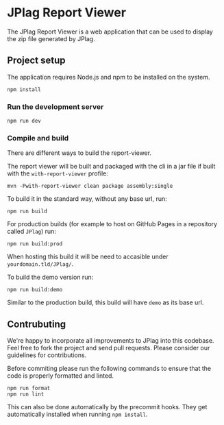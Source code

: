 # JPlag Report Viewer

The JPlag Report Viewer is a web application that can be used to display the zip file generated by JPlag. 


## Project setup
The application requires Node.js and npm to be installed on the system.
```
npm install
```

### Run the development server
```
npm run dev
```

### Compile and build
There are different ways to build the report-viewer.

The report viewer will be built and packaged with the cli in a jar file if built with the `with-report-viewer` profile:
```
mvn -Pwith-report-viewer clean package assembly:single
```

To build it in the standard way, without any base url, run:
```
npm run build
```

For production builds (for example to host on GitHub Pages in a repository called `JPlag`) run:
```
npm run build:prod
```
When hosting this build it will be need to accasible under `yourdomain.tld/JPlag/`.

To build the demo version run:
```
npm run build:demo
```
Similar to the production build, this build will have `demo` as its base url.


## Contrubuting

We're happy to incorporate all improvements to JPlag into this codebase. Feel free to fork the project and send pull requests. Please consider our guidelines for contributions.

Before commiting please run the following commands to ensure that the code is properly formatted and linted.
```
npm run format
npm run lint
```
This can also be done automatically by the precommit hooks. They get automatically installed when running `npm install`.